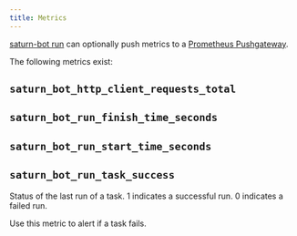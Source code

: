 ```yaml
---
title: Metrics
---
```


[saturn-bot run](../commands/run.md) can optionally push metrics
to a [Prometheus Pushgateway](https://github.com/prometheus/pushgateway).

The following metrics exist:

## `saturn_bot_http_client_requests_total`

## `saturn_bot_run_finish_time_seconds`

## `saturn_bot_run_start_time_seconds`

## `saturn_bot_run_task_success`

Status of the last run of a task. 1 indicates a successful run. 0 indicates a failed run.

Use this metric to alert if a task fails.
